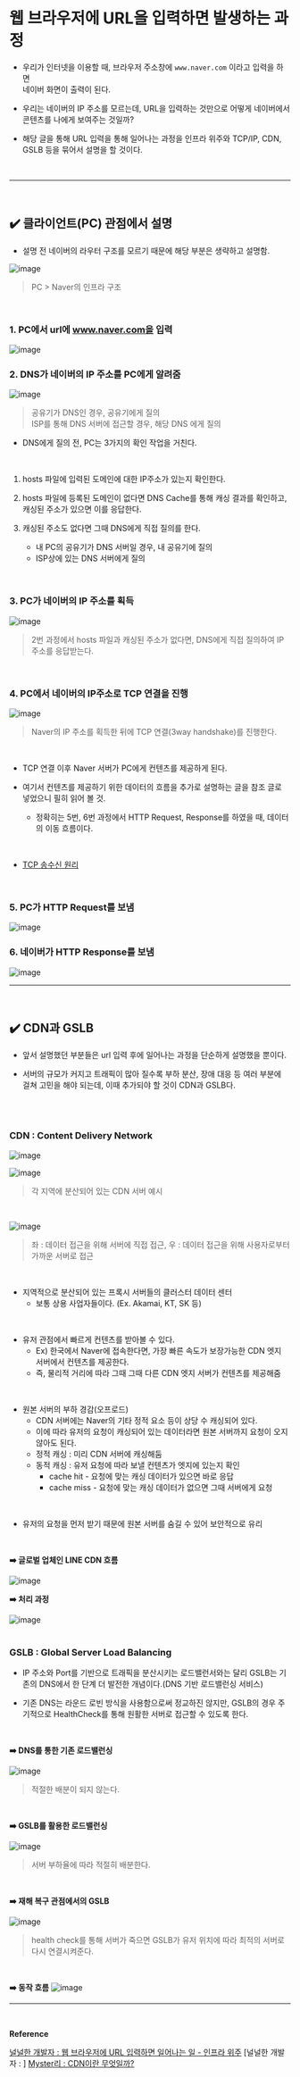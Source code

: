 # 웹 브라우저에 URL을 입력하면 발생하는 과정
- 우리가 인터넷을 이용할 때, 브라우저 주소창에 `www.naver.com` 이라고 입력을 하면<br>
네이버 화면이 출력이 된다.

- 우리는 네이버의 IP 주소를 모르는데, URL을 입력하는 것만으로 어떻게 네이버에서 콘텐츠를 나에게 보여주는 것일까?

- 해당 글을 통해 URL 입력을 통해 일어나는 과정을 인프라 위주와 TCP/IP, CDN, GSLB 등을 묶어서 설명을 할 것이다.
<br>
<hr>
<br>

## ✔️ 클라이언트(PC) 관점에서 설명
- 설명 전 네이버의 라우터 구조를 모르기 때문에 해당 부분은 생략하고 설명함.

![image](https://github.com/user-attachments/assets/3cc27fe9-3bfb-4806-b489-c5f79458bfcc)
> PC > Naver의 인프라 구조
<br>

### 1. PC에서 url에 www.naver.com을 입력
![image](https://github.com/user-attachments/assets/8aa0d9cd-0d5c-437c-b304-969dd3b6d8e8)
<br>

### 2. DNS가 네이버의 IP 주소를 PC에게 알려줌
![image](https://github.com/user-attachments/assets/77e3bb4e-697c-4cb6-b439-27a14ec851d4)
> 공유기가 DNS인 경우, 공유기에게 질의<br>
ISP를 통해 DNS 서버에 접근할 경우, 해당 DNS 에게 질의

- DNS에게 질의 전, PC는 3가지의 확인 작업을 거친다.
<br>

1. hosts 파일에 입력된 도메인에 대한 IP주소가 있는지 확인한다.

2. hosts 파일에 등록된 도메인이 없다면 DNS Cache를 통해 캐싱 결과를 확인하고, 캐싱된 주소가 있으면 이를 응답한다.

3. 캐싱된 주소도 없다면 그때 DNS에게 직접 질의를 한다.
    - 내 PC의 공유기가 DNS 서버일 경우, 내 공유기에 질의
    - ISP상에 있는 DNS 서버에게 질의
<br>

### 3. PC가 네이버의 IP 주소를 획득
![image](https://github.com/user-attachments/assets/0d5f445a-3971-401a-951d-e7a55a8e766c)
> 2번 과정에서 hosts 파일과 캐싱된 주소가 없다면, DNS에게 직접 질의하여 IP 주소를 응답받는다.
<br>

### 4. PC에서 네이버의 IP주소로 TCP 연결을 진행
![image](https://github.com/user-attachments/assets/212986c8-38fc-42b8-805f-baf4e984fdf7)
> Naver의 IP 주소를 획득한 뒤에 TCP 연결(3way handshake)를 진행한다.
<br>

- TCP 연결 이후 Naver 서버가 PC에게 컨텐츠를 제공하게 된다.

- 여기서 컨텐츠를 제공하기 위한 데이터의 흐름을 추가로 설명하는 글을 참조 글로 넣었으니 필히 읽어 볼 것.
  - 정확히는 5번, 6번 과정에서 HTTP Request, Response를 하였을 때, 데이터의 이동 흐름이다.
<br>

- [TCP 송수신 원리](https://github.com/yejun95/Today-I-Learned/edit/master/Network/%5BNetwork%5D%20TCP%20%EC%86%A1%EC%88%98%EC%8B%A0%EC%9B%90%EB%A6%AC.md)

<br>

### 5. PC가 HTTP Request를 보냄
![image](https://github.com/user-attachments/assets/b51f78bb-b049-4afd-8e8d-797a097cbd86)
<br>

### 6. 네이버가 HTTP Response를 보냄
![image](https://github.com/user-attachments/assets/1151b1a2-05cd-4deb-8a9b-e013e6c63606)
<br>
<hr>
<br>

## ✔️ CDN과 GSLB
- 앞서 설명했던 부분들은 url 입력 후에 일어나는 과정을 단순하게 설명했을 뿐이다.

- 서버의 규모가 커지고 트래픽이 많아 질수록 부하 분산, 장애 대응 등 여러 부분에 걸쳐 고민을 해야 되는데,
이때 추가되야 할 것이 CDN과 GSLB다.
<br>
<br>

### CDN : Content Delivery Network
![image](https://github.com/user-attachments/assets/c2c2074a-88ed-4904-90f6-e4a3b0faa1aa)
<br>

![image](https://github.com/user-attachments/assets/d0d28589-d319-437d-b1f1-2215ec38327b)
> 각 지역에 분산되어 있는 CDN 서버 예시
<br>

![image](https://github.com/user-attachments/assets/3228a643-d505-42a2-80a8-d4aea66be15c)
> 좌 : 데이터 접근을 위해 서버에 직접 접근, 우 : 데이터 접근을 위해 사용자로부터 가까운 서버로 접근
<br>

- 지역적으로 분산되어 있는 프록시 서버들의 클러스터 데이터 센터
  - 보통 상용 사업자들이다. (Ex. Akamai, KT, SK 등)
<br>

- 유저 관점에서 빠르게 컨텐츠를 받아볼 수 있다.
  - Ex) 한국에서 Naver에 접속한다면, 가장 빠른 속도가 보장가능한 CDN 엣지 서버에서 컨텐츠를 제공한다.
  - 즉, 물리적 거리에 따라 그때 그때 다른 CDN 엣지 서버가 컨텐츠를 제공해줌
<br>

- 원본 서버의 부하 경감(오프로드)
  - CDN 서버에는 Naver의 기타 정적 요소 등이 상당 수 캐싱되어 있다.
  - 이에 따라 유저의 요청이 캐싱되어 있는 데이터라면 원본 서버까지 요청이 오지 않아도 된다.
  - 정적 캐싱 : 미리 CDN 서버에 캐싱해둠
  - 동적 캐싱 : 유저 요청에 따라 보낼 컨텐츠가 엣지에 있는지 확인
    - cache hit - 요청에 맞는 캐싱 데이터가 있으면 바로 응답
    - cache miss - 요청에 맞는 캐싱 데이터가 없으면 그때 서버에게 요청
<br>

- 유저의 요청을 먼저 받기 때문에 원본 서버를 숨길 수 있어 보안적으로 유리
<br>

**➡️ 글로벌 업체인 LINE CDN 흐름**

![image](https://github.com/user-attachments/assets/a05fd32b-9f69-42b7-bd4b-049cc3abbbe8)
<br>

**➡️ 처리 과정**

![image](https://github.com/user-attachments/assets/e6a147ef-9d5d-4103-a658-b6cf2c4e5aee)
<br>
<br>

### GSLB : Global Server Load Balancing
- IP 주소와 Port를 기반으로 트래픽을 분산시키는 로드밸런서와는 달리 GSLB는 기존의 DNS에서 한 단계 더 발전한 개념이다.(DNS 기반 로드밸런싱 서비스)  

- 기존 DNS는 라운드 로빈 방식을 사용함으로써 정교하진 않지만, GSLB의 경우 주기적으로 HealthCheck를 통해 원활한 서버로 접근할 수 있도록 한다.
<br>

**➡️ DNS를 통한 기존 로드밸런싱**

![image](https://github.com/user-attachments/assets/38b05caf-a68b-425e-8bcb-be5f7cf4ddef)
> 적절한 배분이 되지 않는다.
<br>

**➡️ GSLB를 활용한 로드밸런싱**

![image](https://github.com/user-attachments/assets/67bf5722-4186-4bd0-87e2-815ee70bb7e6)
> 서버 부하율에 따라 적절히 배분한다.
<br>

**➡️ 재해 복구 관점에서의 GSLB**

![image](https://github.com/user-attachments/assets/a3b6569b-430a-43e8-a009-732c563cd2be)
> health check를 통해 서버가 죽으면 GSLB가 유저 위치에 따라 최적의 서버로 다시 연결시켜준다.
<br>

**➡️ 동작 흐름**
![image](https://github.com/user-attachments/assets/7241605f-6410-482a-a735-dad67a784890)
<br>
<hr>
<br>

**Reference**<br>

[널널한 개발자 : 웹 브라우저에 URL 입력하면 일어나는 일 - 인프라 위주](https://www.youtube.com/watch?v=GAyZ_QgYYYo)
[널널한 개발자 : ]
[Myster리 : CDN이란 무엇일까?](https://mysterlee.tistory.com/72)
